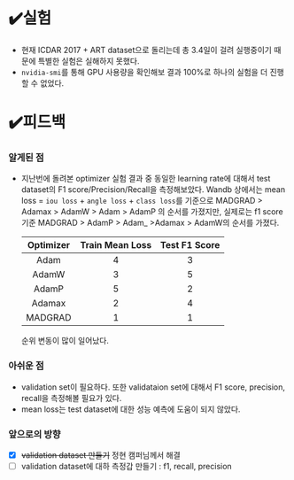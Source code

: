 # ✔️실험

- 현재 ICDAR 2017 + ART dataset으로 돌리는데 총 3.4일이 걸려 실행중이기 때문에 특별한 실험은 실해하지 못했다.
- `nvidia-smi`를 통해 GPU 사용량을 확인해보 결과 100%로 하나의 실험을 더 진행할 수 없었다.

# ✔️피드백
### 알게된 점

- 지난번에 돌려본 optimizer 실험 결과 중 동일한 learning rate에 대해서 test dataset의 F1 score/Precision/Recall을 측정해보았다. Wandb 상에서는 mean loss = `iou loss` + `angle loss` + `class loss`를 기준으로 MADGRAD > Adamax > AdamW > Adam > AdamP 의 순서를 가졌지만, 실제로는 f1 score 기준 MADGRAD > AdamP > Adam_ >Adamax > AdamW의 순서를 가졌다. 

  |Optimizer|Train Mean Loss|Test F1 Score|
  |:-:|:-:|:-:|
  |Adam|4|3|
  |AdamW|3|5|
  |AdamP|5|2|
  |Adamax|2|4|
  |MADGRAD|1|1|

  순위 변동이 많이 일어났다.

### 아쉬운 점
- validation set이 필요하다. 또한 validataion set에 대해서 F1 score, precision, recall을 측정해볼 필요가 있다.
- mean loss는 test dataset에 대한 성능 예측에 도움이 되지 않았다.

### 앞으로의 방향
- [X] ~~validation dataset 만들기~~ 정현 캠퍼님께서 해결
- [ ] validation dataset에 대하 측정갑 만들기 : f1, recall, precision
